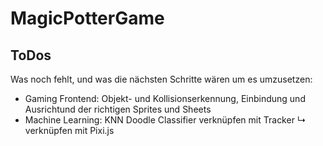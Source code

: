# MagicPotterGame








## ToDos

Was noch fehlt, und was die nächsten Schritte wären um es umzusetzen:
* Gaming Frontend: Objekt- und Kollisionserkennung, Einbindung und Ausrichtund der richtigen Sprites und Sheets
* Machine Learning: KNN Doodle Classifier verknüpfen mit Tracker
  ↳ verknüpfen mit Pixi.js

